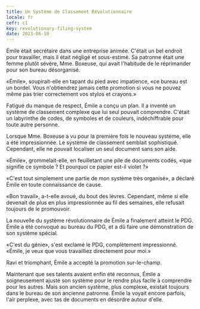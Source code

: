 ```yaml
---
title: Un Système de Classement Révolutionnaire
locale: fr
cefr: c1
key: revolutionary-filing-system
date: 2023-06-10
---
```


Émile était secrétaire dans une entreprise animée. C'était un bel endroit pour travailler, mais il était négligé et sous-estimé. Sa patronne était une femme plutôt sévère, Mme. Boxeuse, qui avait l'habitude de le réprimander pour son bureau désorganisé.

«Émile», soupirait-elle en tapant du pied avec impatience, «ce bureau est un bordel. Vous n'obtiendrez jamais cette promotion si vous ne pouvez même pas trier correctement vos stylos et crayons.»

Fatigué du manque de respect, Émile a conçu un plan. Il a inventé un système de classement complexe que lui seul pouvait comprendre. C'était un labyrinthe de codes, de symboles et de couleurs, indéchiffrable pour toute autre personne.

Lorsque Mme. Boxeuse a vu pour la première fois le nouveau système, elle a été impressionnée. Le système de classement semblait sophistiqué. Cependant, elle ne pouvait localiser un seul document sans son aide.

«Émile», grommelait-elle, en feuilletant une pile de documents codés, «que signifie ce symbole ? Et pourquoi ce papier est-il violet ?»

«C'est tout simplement une partie de mon système très organisé», a déclaré Émile en toute connaissance de cause.

«Bon travail», a-t-elle avoué, du bout des lèvres. Cependant, même si elle devenait de plus en plus impressionnée au fil des semaines, elle refusait toujours de le promouvoir.

La nouvelle du système révolutionnaire de Émile a finalement atteint le PDG. Émile a été convoqué au bureau du PDG, et a dû faire une démonstration de son système spécial.

«C'est du génie», s'est exclamé le PDG, complètement impressionné. «Émile, je veux que vous travailliez directement pour moi.»

Ravi et triomphant, Émile a accepté la promotion sur-le-champ.

Maintenant que ses talents avaient enfin été reconnus, Émile a soigneusement ajusté son système pour le rendre plus facile à comprendre pour les autres. Mais son ancien système, plus complexe, existait toujours dans le bureau de son ancienne patronne. Émile la voyait encore parfois, l'air perplexe, avec tas de documents en désordre autour d'elle.